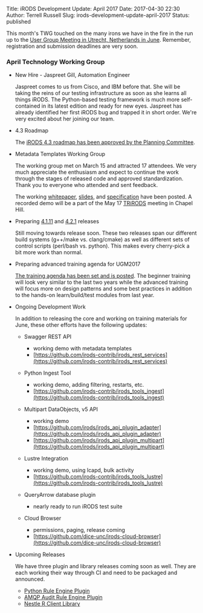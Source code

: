 Title: iRODS Development Update: April 2017
Date: 2017-04-30 22:30
Author: Terrell Russell
Slug: irods-development-update-april-2017
Status: published


This month's TWG touched on the many irons we have in the fire in the run up to the [User Group Meeting in Utrecht, Netherlands in June]({filename}/pages/ugm2017.html).   Remember, registration and submission deadlines are very soon.



### April Technology Working Group

- New Hire - Jaspreet Gill, Automation Engineer

    Jaspreet comes to us from Cisco, and IBM before that.  She will be taking the reins of our testing infrastructure as soon as she learns all things iRODS.  The Python-based testing framework is much more self-contained in its latest edition and ready for new eyes.  Jaspreet has already identified her first iRODS bug and trapped it in short order.  We're very excited about her joining our team.

- 4.3 Roadmap

    The [iRODS 4.3 roadmap has been approved by the Planning Committee]({filename}/pages/roadmap.html).

- Metadata Templates Working Group
  
    The working group met on March 15 and attracted 17 attendees.  We very much appreciate the enthusiasm and expect to continue the work through the stages of released code and approved standardization.  Thank you to everyone who attended and sent feedback.

    The working [whitepaper]({static}/uploads/2017/20170315-MetadataTemplates-Whitepaper.pdf), [slides]({static}/uploads/2017/20170315-MetadataTemplates-Slides.pdf), and [specification](https://github.com/irods-contrib/irods_rest_services/tree/master/metadata_templates) have been posted.  A recorded demo will be a part of the May 17 [TRiRODS]({filename}/pages/trirods.html) meeting in Chapel Hill.

- Preparing [4.1.11](https://github.com/irods/irods/milestone/25) and [4.2.1](https://github.com/irods/irods/milestone/24) releases

    Still moving towards release soon.  These two releases span our different build systems (g++/make vs. clang/cmake) as well as different sets of control scripts (perl/bash vs. python).  This makes every cherry-pick a bit more work than normal.

- Preparing advanced training agenda for UGM2017

    [The training agenda has been set and is posted]({filename}/pages/ugm2017.html).  The beginner training will look very similar to the last two years while the advanced training will focus more on design patterns and some best practices in addition to the hands-on learn/build/test modules from last year.

- Ongoing Development Work

    In addition to releasing the core and working on training materials for June, these other efforts have the following updates:

    - Swagger REST API
        - working demo with metadata templates
        - [https://github.com/irods-contrib/irods_rest_services](https://github.com/irods-contrib/irods_rest_services)

    - Python Ingest Tool
        - working demo, adding filtering, restarts, etc.
        - [https://github.com/irods-contrib/irods_tools_ingest](https://github.com/irods-contrib/irods_tools_ingest)

    - Multipart DataObjects, v5 API
        - working demo
        - [https://github.com/irods/irods_api_plugin_adapter](https://github.com/irods/irods_api_plugin_adapter)
        - [https://github.com/irods/irods_api_plugin_multipart](https://github.com/irods/irods_api_plugin_multipart)

    - Lustre Integration
        - working demo, using lcapd, bulk activity
        - [https://github.com/irods-contrib/irods_tools_lustre](https://github.com/irods-contrib/irods_tools_lustre)

    - QueryArrow database plugin
        - nearly ready to run iRODS test suite

    - Cloud Browser
        - permissions, paging, release coming
        - [https://github.com/dice-unc/irods-cloud-browser](https://github.com/dice-unc/irods-cloud-browser)

- Upcoming Releases

    We have three plugin and library releases coming soon as well.  They are each working their way through CI and need to be packaged and announced.

    - [Python Rule Engine Plugin](https://github.com/irods/irods_rule_engine_plugin_python)
    - [AMQP Audit Rule Engine Plugin](https://github.com/irods/irods_rule_engine_plugin_audit_amqp)
    - [Nestle R Client Library](https://github.com/irods/irods_client_library_r_cpp)
